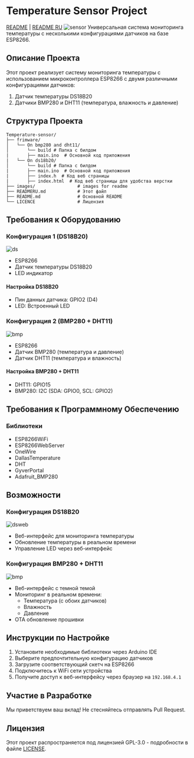 # Temperature Sensor Project

[README](README.md) | [README RU](READMERU.md)
![sensor](./images/sensor.png)
Универсальная система мониторинга температуры с несколькими конфигурациями датчиков на базе ESP8266.

## Описание Проекта

Этот проект реализует систему мониторинга температуры с использованием микроконтроллера ESP8266 с двумя различными конфигурациями датчиков:

1. Датчик температуры DS18B20
2. Датчики BMP280 и DHT11 (температура, влажность и давление)

## Структура Проекта

```
Temperature-sensor/
├── frimware/
│   └── On bmp280 and dht11/
│       └── build # Папка с билдом 
|       ├── main.ino  # Основной код приложения
|   └── On ds18b20/
│       └── build # Папка с билдом 
|       ├── main.ino  # Основной код приложения
|       ├── index.h  # Код веб страницы
|       ├── index.html  # Код веб страницы для удобства верстки
├── images/                # images for readme
├── READMERU.md            # Этот файл
├── README.md              # Основной README
└── LICENCE                # Лицензия
```

## Требования к Оборудованию

### Конфигурация 1 (DS18B20)
![ds](./images/ds.png)
- ESP8266
- Датчик температуры DS18B20
- LED индикатор
#### Настройка DS18B20
- Пин данных датчика: GPIO2 (D4)
- LED: Встроенный LED


### Конфигурация 2 (BMP280 + DHT11)
![bmp](./images/bmp.png)
- ESP8266
- Датчик BMP280 (температура и давление)
- Датчик DHT11 (температура и влажность)
#### Настройка BMP280 + DHT11
- DHT11: GPIO15
- BMP280: I2C (SDA: GPIO0, SCL: GPIO2)

## Требования к Программному Обеспечению

### Библиотеки
- ESP8266WiFi
- ESP8266WebServer
- OneWire
- DallasTemperature
- DHT
- GyverPortal
- Adafruit_BMP280

## Возможности

### Конфигурация DS18B20
![dsweb](./images/dsWeb.png)
- Веб-интерфейс для мониторинга температуры
- Обновление температуры в реальном времени
- Управление LED через веб-интерфейс

### Конфигурация BMP280 + DHT11
![bmp](./images/bmpWeb.png)
- Веб-интерфейс с темной темой
- Мониторинг в реальном времени:
  - Температура (с обоих датчиков)
  - Влажность
  - Давление
- OTA обновление прошивки

## Инструкции по Настройке

1. Установите необходимые библиотеки через Arduino IDE
2. Выберите предпочтительную конфигурацию датчиков
3. Загрузите соответствующий скетч на ESP8266
4. Подключитесь к WiFi сети устройства
5. Получите доступ к веб-интерфейсу через браузер на `192.168.4.1`

## Участие в Разработке
Мы приветствуем ваш вклад! Не стесняйтесь отправлять Pull Request.

## Лицензия
Этот проект распространяется под лицензией GPL-3.0 - подробности в файле [LICENSE](LICENSE).